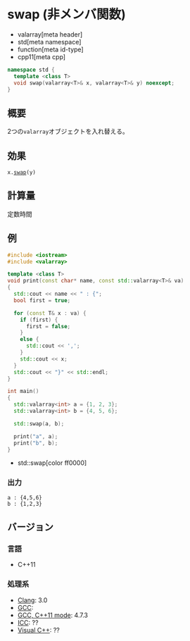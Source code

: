 # swap (非メンバ関数)
* valarray[meta header]
* std[meta namespace]
* function[meta id-type]
* cpp11[meta cpp]

```cpp
namespace std {
  template <class T>
  void swap(valarray<T>& x, valarray<T>& y) noexcept;
}
```

## 概要
2つの`valarray`オブジェクトを入れ替える。


## 効果
`x.`[`swap`](swap.md)`(y)`


## 計算量
定数時間


## 例
```cpp example
#include <iostream>
#include <valarray>

template <class T>
void print(const char* name, const std::valarray<T>& va)
{
  std::cout << name << " : {";
  bool first = true;

  for (const T& x : va) {
    if (first) {
      first = false;
    }
    else {
      std::cout << ',';
    }
    std::cout << x;
  }
  std::cout << "}" << std::endl;
}

int main()
{
  std::valarray<int> a = {1, 2, 3};
  std::valarray<int> b = {4, 5, 6};

  std::swap(a, b);

  print("a", a);
  print("b", b);
}
```
* std::swap[color ff0000]

### 出力
```
a : {4,5,6}
b : {1,2,3}
```


## バージョン
### 言語
- C++11

### 処理系
- [Clang](/implementation.md#clang): 3.0
- [GCC](/implementation.md#gcc): 
- [GCC, C++11 mode](/implementation.md#gcc): 4.7.3
- [ICC](/implementation.md#icc): ??
- [Visual C++](/implementation.md#visual_cpp): ??


